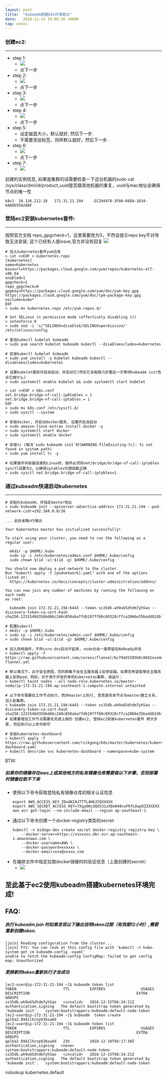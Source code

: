 ```yaml
---
layout: post
title:  "kubeadm搭建k8s环境笔记"
date:   2018-12-14 19:00:26 +0800
tag: notes
---
```


### 创建ec2:
---

- step 1:
    - ![](/images/2018-12-14-kubeadm-0.png)
    - 点下一步
- step 2:
    - ![](/images/2018-12-14-kubeadm-1.png)
    - 点下一步
- step 3:
    - ![](/images/2018-12-14-kubeadm-2.png)
    - 点下一步
- step 4:
    - ![](/images/2018-12-14-kubeadm-3.png)
    - 点下一步
- step 5:
    - 设定磁盘大小，默认就好, 然后下一步.
    - 不需要添加标签，同样默认就好，然后下一步.
- step 6:
    - ![](/images/2018-12-14-kubeadm-4.png)
    - 点下一步
- step 7:
    - ![](/images/2018-12-14-kubeadm-5.png)

创建的实例信息, 如果是集群的话需要检查一下这台机器的sudo cat /sys/class/dmi/id/product_uuid是否跟其他机器的重复，uuid与mac地址会确保节点的唯一性
```
k8s1  18.136.212.18   172.31.21.194		EC294478-3F08-60EA-1034-6AADE95A2A8F
```

### 登陆ec2安装kubernetes套件:
---

按照官方文档 repo_gpgcheck=1，这里需要改为0，不然会提示repo key不对导致无法安装; 这个已经有人提issue,官方并没有回复
![](/images/2018-12-14-kubeadm-6.png)

```
# 加入kubernetes套件yum仓库
> cat <<EOF > kubernetes.repo
[kubernetes]
name=Kubernetes
baseurl=https://packages.cloud.google.com/yum/repos/kubernetes-el7-x86_64
enabled=1
gpgcheck=1
repo_gpgcheck=0
gpgkey=https://packages.cloud.google.com/yum/doc/yum-key.gpg https://packages.cloud.google.com/yum/doc/rpm-package-key.gpg
exclude=kube*
EOF
> sudo mv kubernetes.repo /etc/yum.repos.d/

# Set SELinux in permissive mode (effectively disabling it)
> setenforce 0
> sudo sed -i 's/^SELINUX=disable$/SELINUX=permissive/' /etc/selinux/config

# 查找kubectl kubelet kubeadm
> sudo yum search kubelet kubeadm kubectl --disableexcludes=kubernetes

# 安装kubectl kubelet kubeadm
> sudo yum install -y kubelet kubeadm kubectl --disableexcludes=kubernetes

# 设置kubelet服务开启自启动，并启动它(然后它会每隔几秒重启一次等待kubeadm init告诉它做什么)
> sudo systemctl enable kubelet && sudo systemctl start kubelet
```

```
> cat <<EOF > k8s.conf
net.bridge.bridge-nf-call-ip6tables = 1
net.bridge.bridge-nf-call-iptables = 1
EOF
> sudo mv k8s.conf /etc/sysctl.d/
> sudo sysctl --system

# 安装docker, 并启动docker服务, 设置开启自启动
> sudo amazon-linux-extras install docker -y
> sudo systemctl start docker
> sudo systemctl enable docker

# 安装tc (解决`sudo kubeadm init`时[WARNING FileExisting-tc]: tc not found in system path)
> sudo yum install tc -y

# 如果插件将容器连接到Linux桥，插件必须将net/bridge/bridge-nf-call-iptables sysctl设置为1，以确保iptables代理函数正确
> sudo sysctl net.bridge.bridge-nf-call-iptables=1
```

### 通过kubeadm快速启动kubernetes
---

```
# 初始化kubeadm，并指定master地址
> sudo kubeadm init --apiserver-advertise-address 172.31.21.194 --pod-network-cidr=192.168.0.0/16

... 此处省略n行输出

Your Kubernetes master has initialized successfully!

To start using your cluster, you need to run the following as a regular user:

  mkdir -p $HOME/.kube
  sudo cp -i /etc/kubernetes/admin.conf $HOME/.kube/config
  sudo chown $(id -u):$(id -g) $HOME/.kube/config

You should now deploy a pod network to the cluster.
Run "kubectl apply -f [podnetwork].yaml" with one of the options listed at:
  https://kubernetes.io/docs/concepts/cluster-administration/addons/

You can now join any number of machines by running the following on each node
as root:

  kubeadm join 172.31.21.194:6443 --token ss35db.wh9u65dtdm7yh5ao --discovery-token-ca-cert-hash sha256:1231548d356bd66c248c050aba7fdb197ff60c69328cffca2066e35badd82dbf
```

```
# 配置kubectl
> mkdir -p $HOME/.kube
> sudo cp -i /etc/kubernetes/admin.conf $HOME/.kube/config
> sudo chown $(id -u):$(id -g) $HOME/.kube/config

# 加入网络插件，不然core-dns启动不起来, node也会一直停留在NoReady状态
> kubectl apply -f https://raw.githubusercontent.com/coreos/flannel/bc79dd1505b0c8681ece4de4c0d86c5cd2643275/Documentation/kube-flannel.yml

# 默认情况下，出于安全原因，您的群集不会在主服务器上安排容器。如果您希望能够在主服务器上安排pod，例如，对于用于开发的单机Kubernetes集群，请运行：
> kubectl taint nodes --all node-role.kubernetes.io/master-
node/ip-172-31-21-194.ap-southeast-1.compute.internal untainted

# 以下命令需要在工作节点执行，而非master上执行, 意思是将本节点与master建立关系，加入到集群。
> kubeadm join 172.31.21.194:6443 --token ss35db.wh9u65dtdm7yh5ao --discovery-token-ca-cert-hash sha256:1231548d356bd66c248c050aba7fdb197ff60c69328cffca2066e35badd82dbf
# 如果要增加工作节点需要先完成上面的 创建ec2, 登陆ec2安装kubernetes套件 两大步骤, 然后执行以上命令即可

# 安装kubernetes-dashboard
> kubectl apply -f https://raw.githubusercontent.com/rickgong/k8s/master/kubernetes/kubernetes-dashboard.yaml
> kubectl describe svc kubernetes-dashboard --namespace=kube-system
```

BTW:

##### 如果你的镜像存在aws上或其他地方的私有镜像仓库需要做以下步骤，否则部署时镜像拉取不下来
- 使用以下命令获取登陆私有镜像仓库的相关认证信息
    ```shell
    export AWS_ACCESS_KEY_ID=AKIAJTTTL4H6JIQXXXXX
    export AWS_SECRET_ACCESS_KEY=7Xgy6KLUQSh31zXDe048vuFRfL6wpOZZXXXXX
    aws ecr get-login --no-include-email --region ap-southeast-1
    ```
- 通过以下命令创建一个docker-registry类型的secret
    ```shell
    kubectl -n bidogo-dev create secret docker-registry registry-key \
        --docker-server=https://xxxxxxx.dkr.ecr.ap-southeast-1.amazonaws.com \
        --docker-username=AWS \
        --docker-password=xxxxxx \
        --docker-email=xxx@xxxxx.com
    ```
- 在编排文件中指定拉取docker镜像时的验证信息（上面创建的secret）
    - ![](/images/2018-12-14-kubeadm-8.png)

## 至此基于ec2使用kubeadm搭建kubernetes环境完成!

## FAQ:

##### 执行 kubeadm join 时如果发现以下输出说明token过期（有效期12小时）,需要重新创建token.
```
[join] Reading configuration from the cluster...
[join] FYI: You can look at this config file with 'kubectl -n kube-system get cm kubeadm-config -oyaml'
unable to fetch the kubeadm-config ConfigMap: failed to get config map: Unauthorized
```

##### 更换新的token重新执行才会成功
```
[ec2-user@ip-172-31-21-194 ~]$ kubeadm token list
TOKEN                     TTL         EXPIRES                USAGES                   DESCRIPTION                                                EXTRA GROUPS
ss35db.wh9u65dtdm7yh5ao   <invalid>   2018-12-15T08:34:21Z   authentication,signing   The default bootstrap token generated by 'kubeadm init'.   system:bootstrappers:kubeadm:default-node-token
[ec2-user@ip-172-31-21-194 ~]$ kubeadm  token create
qpl6a2.8941lhcnp93bswdd
[ec2-user@ip-172-31-21-194 ~]$ kubeadm token list
TOKEN                     TTL         EXPIRES                USAGES                   DESCRIPTION                                                EXTRA GROUPS
qpl6a2.8941lhcnp93bswdd   23h         2018-12-18T04:17:30Z   authentication,signing   <none>                                                     system:bootstrappers:kubeadm:default-node-token
ss35db.wh9u65dtdm7yh5ao   <invalid>   2018-12-15T08:34:21Z   authentication,signing   The default bootstrap token generated by 'kubeadm init'.   system:bootstrappers:kubeadm:default-node-token
```

nslookup kubernetes.default
